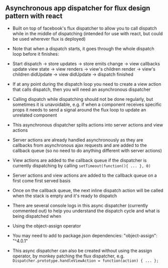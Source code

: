 ## Asynchronous app dispatcher for flux design pattern with react

- Built on top of facebook's flux dispatcher to allow you to call dispatch while in the middle of dispatching (intended for use with react, but could be used wherever flux is deployed)


- Note that when a dispatch starts, it goes through the whole dispatch loop before it finishes:
 - Start dispatch -> store updates -> store emits change -> view callbacks update view state -> view renders -> view's children render -> view's children didUpdate -> view didUpdate -> dispatch finished  
 - If at any point during the dispatch loop you need to create a view action that calls dispatch, then you will need an asynchronous dispatcher
 - Calling dispatch while dispatching should not be done regularly, but sometimes it is unavoidable, e.g. if when a component receives specific props it needs to send a signal around the flux loop to update an unrelated component


- This asynchronous dispatcher splits actions into server actions and view actions
 - Server actions are already handled asynchronously as they are callbacks from asynchronous ajax requests and are added to the callback queue (so no need to do anything different with server actions)
 - View actions are added to the callback queue if the dispatcher is currently dispatching by calling `setTimeout(function(){ ... }, 0)`
 - Server actions and view actions are added to the callback queue on a first come first served basis
 - Once on the callback queue, the next inline dispatch action will be called when the stack is empty and it's ready to dispatch
 - There are several console logs in this async dispatcher (currently commented out) to help you understand the dispatch cycle and what is being dispatched when


- Using the object-assign operator
 - You may need to add to package.json dependencies: "object-assign": "^4.0.1"
 - This async dispatcher can also be created without using the assign operator, by monkey patching the flux dispatcher, e.g. `Dispatcher.prototype.handleViewAction = function(action) { ... };`
